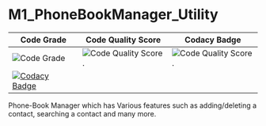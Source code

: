 # M1_PhoneBookManager_Utility





Code Grade | Code Quality Score |Codacy Badge | 
---------|------------|---------|
![Code Grade](https://api.codiga.io/project/31123/status/svg)| ![Code Quality Score](https://api.codiga.io/project/31123/score/svg). |![Code Quality Score](https://api.codiga.io/project/31123/score/svg).
[![Codacy Badge](https://app.codacy.com/project/badge/Grade/51c88220f4684d1fb9b440c19285e53d)](https://www.codacy.com/gh/Aashishkalra19/M1_PhoneBookManager_Utility/dashboard?utm_source=github.com&amp;utm_medium=referral&amp;utm_content=Aashishkalra19/M1_PhoneBookManager_Utility&amp;utm_campaign=Badge_Grade) |

Phone-Book Manager which has Various features such as adding/deleting a contact, searching a contact and many more.  